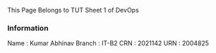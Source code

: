 This Page Belongs to TUT Sheet 1 of DevOps
### Information
Name : Kumar Abhinav
Branch : IT-B2
CRN : 2021142
URN : 2004825
